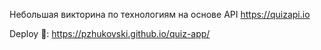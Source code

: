 Небольшая викторина по технологиям на основе API https://quizapi.io

Deploy 🚀:  https://pzhukovski.github.io/quiz-app/